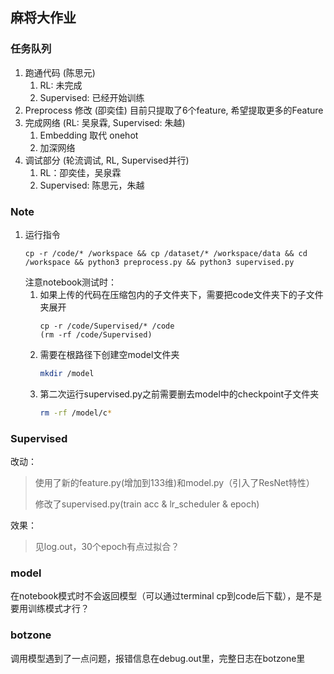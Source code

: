 ## 麻将大作业

### 任务队列

1. 跑通代码 (陈思元)
    1. RL: 未完成
    2. Supervised: 已经开始训练
2. Preprocess 修改 (卲奕佳)
   目前只提取了6个feature, 希望提取更多的Feature
3. 完成网络 (RL: 吴泉霖, Supervised: 朱越)
    1. Embedding 取代 onehot
    2. 加深网络
4. 调试部分 (轮流调试, RL, Supervised并行)
    1. RL：卲奕佳，吴泉霖
    2. Supervised: 陈思元，朱越

### Note
1. 运行指令
    ```shell
    cp -r /code/* /workspace && cp /dataset/* /workspace/data && cd /workspace && python3 preprocess.py && python3 supervised.py
    ```
    注意notebook测试时：
    1. 如果上传的代码在压缩包内的子文件夹下，需要把code文件夹下的子文件夹展开
        ```shell
        cp -r /code/Supervised/* /code
        (rm -rf /code/Supervised)
        ```
    2. 需要在根路径下创建空model文件夹
        ```bash
        mkdir /model
        ```
    3. 第二次运行supervised.py之前需要删去model中的checkpoint子文件夹
        ```bash
        rm -rf /model/c*
        ```

### Supervised
改动：
> 使用了新的feature.py(增加到133维)和model.py（引入了ResNet特性）
>
> 修改了supervised.py(train acc & lr_scheduler & epoch)

效果：
> 见log.out，30个epoch有点过拟合？

### model
在notebook模式时不会返回模型（可以通过terminal cp到code后下载），是不是要用训练模式才行？

### botzone
调用模型遇到了一点问题，报错信息在debug.out里，完整日志在botzone里